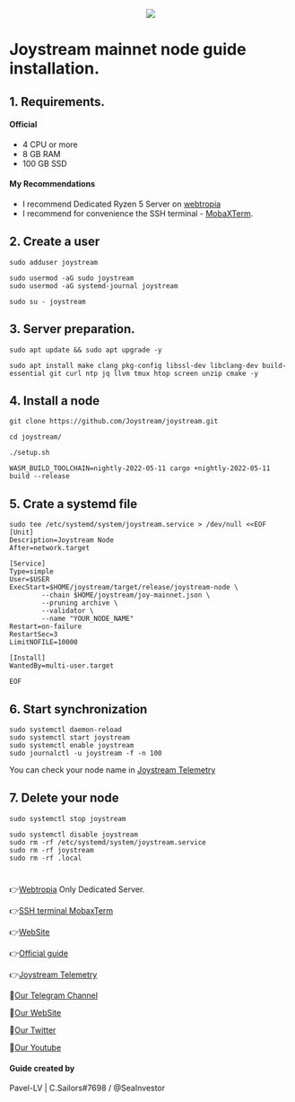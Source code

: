 <p align="center">
 <img src="https://i.postimg.cc/QxHnHwy7/Joystream-scaled.jpg"/></a>
</p>

# Joystream mainnet node guide installation.

## 1. Requirements.

#### Official 
- 4 CPU or more
- 8 GB RAM
- 100 GB SSD
  
#### My Recommendations
- I recommend Dedicated Ryzen 5 Server on [webtropia](https://bit.ly/45KaUj4)
- I recommend for convenience the SSH terminal - [MobaXTerm](https://mobaxterm.mobatek.net/download.html).

## 2. Create a user
```
sudo adduser joystream
```
```
sudo usermod -aG sudo joystream
sudo usermod -aG systemd-journal joystream
```
```
sudo su - joystream
```

## 3. Server preparation.
```
sudo apt update && sudo apt upgrade -y
```
```
sudo apt install make clang pkg-config libssl-dev libclang-dev build-essential git curl ntp jq llvm tmux htop screen unzip cmake -y
```
## 4. Install a node
```
git clone https://github.com/Joystream/joystream.git
```
```
cd joystream/
```
```
./setup.sh
```
```
WASM_BUILD_TOOLCHAIN=nightly-2022-05-11 cargo +nightly-2022-05-11 build --release
```

## 5. Crate a systemd file
```
sudo tee /etc/systemd/system/joystream.service > /dev/null <<EOF
[Unit]
Description=Joystream Node
After=network.target

[Service]
Type=simple
User=$USER
ExecStart=$HOME/joystream/target/release/joystream-node \
        --chain $HOME/joystream/joy-mainnet.json \
        --pruning archive \
        --validator \
        --name "YOUR_NODE_NAME"
Restart=on-failure
RestartSec=3
LimitNOFILE=10000

[Install]
WantedBy=multi-user.target

EOF
```
                                                        
## 6. Start synchronization
```
sudo systemctl daemon-reload
sudo systemctl start joystream
sudo systemctl enable joystream
sudo journalctl -u joystream -f -n 100
```
You can check your node name in [Joystream Telemetry](https://telemetry.polkadot.io/#list/0x6b5e488e0fa8f9821110d5c13f4c468abcd43ce5e297e62b34c53c3346465956)

## 7. Delete your node

```
sudo systemctl stop joystream
```
```
sudo systemctl disable joystream
sudo rm -rf /etc/systemd/system/joystream.service
sudo rm -rf joystream
sudo rm -rf .local
```

#
👉[Webtropia](https://bit.ly/45KaUj4) Only Dedicated Server.

👉[SSH terminal MobaxTerm](https://mobaxterm.mobatek.net/download.html)

👉[WebSite](https://www.joystream.org/)

👉[Official guide](https://github.com/Joystream/joystream/tree/master/bin/node)

👉[Joystream Telemetry](https://telemetry.polkadot.io/#list/0x6b5e488e0fa8f9821110d5c13f4c468abcd43ce5e297e62b34c53c3346465956)

🔰[Our Telegram Channel](https://t.me/CryptoSailorsAnn)

🔰[Our WebSite](cryptosailors.tech)

🔰[Our Twitter](https://twitter.com/Crypto_Sailors)

🔰[Our Youtube](https://www.youtube.com/@CryptoSailors)

#### Guide created by 
Pavel-LV | C.Sailors#7698 / @SeaInvestor

